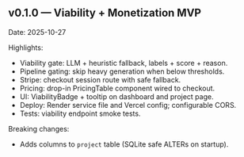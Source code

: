 ## v0.1.0 — Viability + Monetization MVP

Date: 2025-10-27

Highlights:
- Viability gate: LLM + heuristic fallback, labels + score + reason.
- Pipeline gating: skip heavy generation when below thresholds.
- Stripe: checkout session route with safe fallback.
- Pricing: drop-in PricingTable component wired to checkout.
- UI: ViabilityBadge + tooltip on dashboard and project page.
- Deploy: Render service file and Vercel config; configurable CORS.
- Tests: viability endpoint smoke tests.

Breaking changes:
- Adds columns to `project` table (SQLite safe ALTERs on startup).

